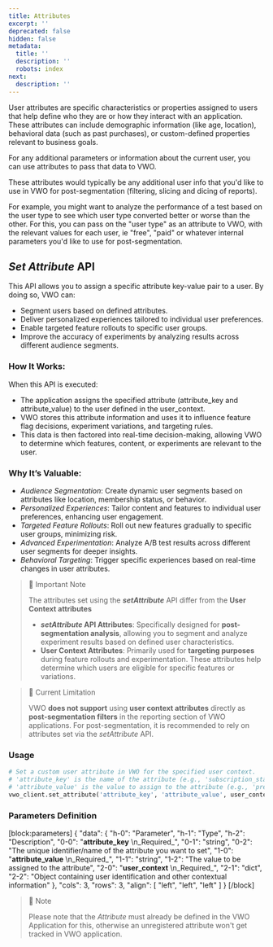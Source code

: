 ```yaml
---
title: Attributes
excerpt: ''
deprecated: false
hidden: false
metadata:
  title: ''
  description: ''
  robots: index
next:
  description: ''
---
```

User attributes are specific characteristics or properties assigned to users that help define who they are or how they interact with an application. These attributes can include demographic information (like age, location), behavioral data (such as past purchases), or custom-defined properties relevant to business goals.

For any additional parameters or information about the current user, you can use attributes to pass that data to VWO.

These attributes would typically be any additional user info that you'd like to use in VWO for post-segmentation (filtering, slicing and dicing of reports). 

For example, you might want to analyze the performance of a test based on the user type to see which user type converted better or worse than the other. For this, you can pass on the "user type" as an attribute to VWO, with the relevant values for each user, ie "free", "paid" or whatever internal parameters you'd like to use for post-segmentation.

## _Set Attribute_ API

This API allows you to assign a specific attribute key-value pair to a user. By doing so, VWO can:

- Segment users based on defined attributes.
- Deliver personalized experiences tailored to individual user preferences.
- Enable targeted feature rollouts to specific user groups.
- Improve the accuracy of experiments by analyzing results across different audience segments.

### How It Works:

When this API is executed:

- The application assigns the specified attribute (attribute_key and attribute_value) to the user defined in the user_context.
- VWO stores this attribute information and uses it to influence feature flag decisions, experiment variations, and targeting rules.
- This data is then factored into real-time decision-making, allowing VWO to determine which features, content, or experiments are relevant to the user.

### Why It’s Valuable:

- _Audience Segmentation_: Create dynamic user segments based on attributes like location, membership status, or behavior.
- _Personalized Experiences_: Tailor content and features to individual user preferences, enhancing user engagement.
- _Targeted Feature Rollouts_: Roll out new features gradually to specific user groups, minimizing risk.
- _Advanced Experimentation_: Analyze A/B test results across different user segments for deeper insights.
- _Behavioral Targeting_: Trigger specific experiences based on real-time changes in user attributes.

> 📘 Important Note
> 
> The attributes set using the **_setAttribute_** API differ from the **User Context attributes**
> 
> - **_setAttribute_ API Attributes**: Specifically designed for **post-segmentation analysis**, allowing you to segment and analyze experiment results based on defined user characteristics.
> - **User Context Attributes**: Primarily used for **targeting purposes** during feature rollouts and experimentation. These attributes help determine which users are eligible for specific features or variations.

> 🚧 Current Limitation
> 
> VWO **does not support** using **user context attributes** directly as **post-segmentation filters** in the reporting section of VWO applications. For post-segmentation, it is recommended to rely on attributes set via the _setAttribute_ API.

### Usage

```python
# Set a custom user attribute in VWO for the specified user context.
# 'attribute_key' is the name of the attribute (e.g., 'subscription_status').
# 'attribute_value' is the value to assign to the attribute (e.g., 'premium').
vwo_client.set_attribute('attribute_key', 'attribute_value', user_context)
```

### Parameters Definition

[block:parameters]
{
  "data": {
    "h-0": "Parameter",
    "h-1": "Type",
    "h-2": "Description",
    "0-0": "**attribute_key**  \n_Required_",
    "0-1": "string",
    "0-2": "The unique identifier/name of the attribute you want to set",
    "1-0": "**attribute_value**  \n_Required_",
    "1-1": "string",
    "1-2": "The value to be assigned to the attribute",
    "2-0": "**user_context**  \n_Required_",
    "2-1": "dict",
    "2-2": "Object containing user identification and other contextual information"
  },
  "cols": 3,
  "rows": 3,
  "align": [
    "left",
    "left",
    "left"
  ]
}
[/block]


> 🚧 Note
> 
> Please note that the _Attribute_ must already be defined in the VWO Application for this, otherwise an unregistered attribute won't get tracked in VWO application.